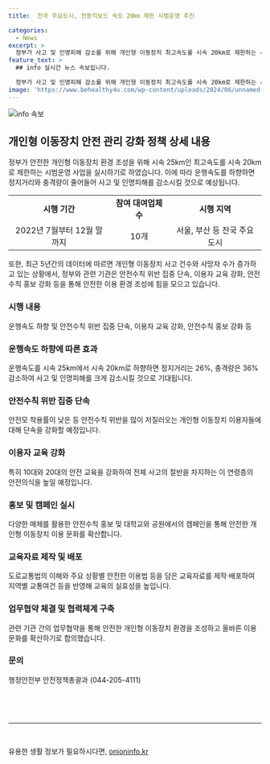 ```yaml
---
title:  전국 주요도시, 전동킥보드 속도 20㎞ 제한 시범운영 추진

categories:
  - News
excerpt: >
  정부가 사고 및 인명피해 감소를 위해 개인형 이동장치 최고속도를 시속 20km로 제한하는 시범운영 사업을 10개 대여업체와 함께 전국 주요 도시에서 7월부터 12월까지 실시한다. 이 조치는 사고 예방을 위한 것으로, 안전모 미착용과 안전수칙 위반 등을 줄이기 위해 행정안전부가 개인형 이동장치 대여업체 등과 협약을 체결했으며, 이를 통해 최고속도 하향과 안전수칙 위반 집중단속, 이용자 교육 강화 등이 집중 추진된다. 특히 10대와 20대를 대상으로 한 안전교육도 강화될 예정이다. 관련하여 시범운영을 통한 정책효과 검증 후 법령 개정도 적극 검토될 것이라고 밝혀졌다.
feature_text: >
  ## info 실시간 뉴스 속보입니다.

  정부가 사고 및 인명피해 감소를 위해 개인형 이동장치 최고속도를 시속 20km로 제한하는 시범운영 사업을 10개 대여업체와 함께 전국 주요 도시에서 7월부터 12월까지 실시한다. 이 조치는 사고 예방을 위한 것으로, 안전모 미착용과 안전수칙 위반 등을 줄이기 위해 행정안전부가 개인형 이동장치 대여업체 등과 협약을 체결했으며, 이를 통해 최고속도 하향과 안전수칙 위반 집중단속, 이용자 교육 강화 등이 집중 추진된다. 특히 10대와 20대를 대상으로 한 안전교육도 강화될 예정이다. 관련하여 시범운영을 통한 정책효과 검증 후 법령 개정도 적극 검토될 것이라고 밝혀졌다.
image: 'https://www.behealthy4u.com/wp-content/uploads/2024/06/unnamed-file.png'
---
```


<p><img src="https://www.behealthy4u.com/wp-content/uploads/2024/06/unnamed-file.png" alt="info 속보" /></p>

<h2 data-ke-size="size26">개인형 이동장치 안전 관리 강화 정책 상세 내용</h2>

<p data-ke-size="size16">정부가 안전한 개인형 이동장치 환경 조성을 위해 시속 25km인 최고속도를 시속 20km로 제한하는 시범운영 사업을 실시하기로 하였습니다. 이에 따라 운행속도를 하향하면 정지거리와 충격량이 줄어들어 사고 및 인명피해를 감소시킬 것으로 예상됩니다.</p>

<table>
  <tr>
    <td style="text-align: center; height: 17px;"><b>시행 기간</b></td>
    <td style="text-align: center; height: 17px;"><b>참여 대여업체 수</b></td>
    <td style="text-align: center; height: 17px;"><b>시행 지역</b></td>
  </tr>
  <tr>
    <td style="text-align: center; height: 17px;">2022년 7월부터 12월 말까지</td>
    <td style="text-align: center; height: 17px;">10개</td>
    <td style="text-align: center; height: 17px;">서울, 부산 등 전국 주요 도시</td>
  </tr>
</table>

<p data-ke-size="size16">또한, 최근 5년간의 데이터에 따르면 개인형 이동장치 사고 건수와 사망자 수가 증가하고 있는 상황에서, 정부와 관련 기관은 안전수칙 위반 집중 단속, 이용자 교육 강화, 안전수칙 홍보 강화 등을 통해 안전한 이용 환경 조성에 힘을 모으고 있습니다.</p>

<h3 data-ke-size="size24">시행 내용</h3>

<p data-ke-size="size16">운행속도 하향 및 안전수칙 위반 집중 단속, 이용자 교육 강화, 안전수칙 홍보 강화 등</p>

<h3 data-ke-size="size24">운행속도 하향에 따른 효과</h3>

<p data-ke-size="size16">운행속도를 시속 25km에서 시속 20km로 하향하면 정지거리는 26%, 충격량은 36% 감소하여 사고 및 인명피해를 크게 감소시킬 것으로 기대됩니다.</p>

<h3 data-ke-size="size24">안전수칙 위반 집중 단속</h3>

<p data-ke-size="size16">안전모 착용률이 낮은 등 안전수칙 위반을 많이 저질러오는 개인형 이동장치 이용자들에 대해 단속을 강화할 예정입니다.</p>

<h3 data-ke-size="size24">이용자 교육 강화</h3>

<p data-ke-size="size16">특히 10대와 20대의 안전 교육을 강화하여 전체 사고의 절반을 차지하는 이 연령층의 안전의식을 높일 예정입니다.</p>

<h3 data-ke-size="size24">홍보 및 캠페인 실시</h3>

<p data-ke-size="size16">다양한 매체를 활용한 안전수칙 홍보 및 대학교와 공원에서의 캠페인을 통해 안전한 개인형 이동장치 이용 문화를 확산합니다.</p>

<h3 data-ke-size="size24">교육자료 제작 및 배포</h3>

<p data-ke-size="size16">도로교통법의 이해와 주요 상황별 안전한 이용법 등을 담은 교육자료를 제작·배포하여 지역별 교통여건 등을 반영해 교육의 실효성을 높입니다.</p>

<h3 data-ke-size="size24">업무협약 체결 및 협력체계 구축</h3>

<p data-ke-size="size16">관련 기관 간의 업무협약을 통해 안전한 개인형 이동장치 환경을 조성하고 올바른 이용문화를 확산하기로 합의했습니다.</p>

<h3 data-ke-size="size24">문의</h3>

<p data-ke-size="size16">행정안전부 안전정책총괄과 (044-205-4111)</p>

<p data-ke-size="size16">&nbsp;</p>

<p data-ke-size="size16">&nbsp;</p>

<hr>

<p data-ke-size="size16">&nbsp;</p>
유용한 생활 정보가 필요하시다면, <a href="https://onioninfo.kr" rel="dofollow">onioninfo.kr</a>


